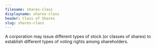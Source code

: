 ```yaml
---
filename: shares-class
displayname: shares-class
header: Class of Shares
slug: shares-class
---
```


A corporation may issue different types of stock (or classes of shares) to establish different types of voting rights among shareholders.

